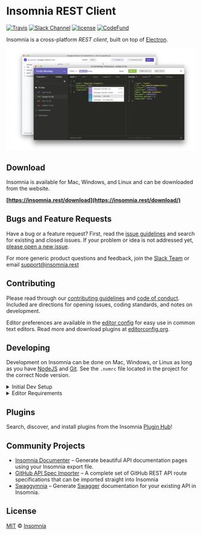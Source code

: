 # Insomnia REST Client

[![Travis](https://api.travis-ci.org/Kong/insomnia.svg)](https://travis-ci.org/Kong/insomnia)
[![Slack Channel](https://chat.insomnia.rest/badge.svg)](https://chat.insomnia.rest/)
[![license](https://img.shields.io/github/license/mashape/apistatus.svg)](https://github.com/Kong/insomnia/blob/master/LICENSE)
[![CodeFund](https://img.shields.io/badge/codefund-advertiser-success.svg)](https://codefund.io)

Insomnia is a cross-platform _REST client_, built on top of [Electron](http://electron.atom.io/).

![Insomnia REST Client Screenshot](https://raw.githubusercontent.com/Kong/insomnia/master/screenshots/main.png)

## Download

Insomnia is available for Mac, Windows, and Linux and can be downloaded
from the website.

**[https://insomnia.rest/download](https://insomnia.rest/download/)**

## Bugs and Feature Requests

Have a bug or a feature request? First, read the
[issue guidelines](CONTRIBUTING.md#using-the-issue-tracker) and search for existing and
closed issues. If your problem or idea is not addressed yet, [please open a new issue](/issues).

For more generic product questions and feedback, join the [Slack Team](https://chat.insomnia.rest) or email
[support@insomnia.rest](mailto:support@insomnia.rest)

## Contributing

Please read through our [contributing guidelines](CONTRIBUTING.md) and [code of conduct](CODE_OF_CONDUCT.md). Included are directions
for opening issues, coding standards, and notes on development.

Editor preferences are available in the [editor config](.editorconfig) for easy use in
common text editors. Read more and download plugins at [editorconfig.org](http://editorconfig.org).

## Developing

Development on Insomnia can be done on Mac, Windows, or Linux as long as you have
[NodeJS](https://nodejs.org) and [Git](https://git-scm.com/). See the `.nvmrc` file located in the project for the correct Node version.

<details>
<summary>Initial Dev Setup</summary>

This repository is structured as a monorepo and contains many Node.JS packages. Each package has
its own set of commands, but the most common commands are available from the
root `[package.json](package.json)` and can be accessed using the `npm run ...` command. Here
are the only three commands you should need to start developing on the app.

```bash
# Install and Link Dependencies
npm run bootstrap

# Run Tests
npm test

# Start App with Live Reload
npm run app-start
```

If you are on Linux and have problems, you may need to install `libfontconfig-dev`

```bash
# Install libfontconfig-dev
sudo apt-get install libfontconfig-dev
```

If you are on Windows and have problems, you may need to install [Windows Build Tools](https://github.com/felixrieseberg/windows-build-tools)

</details>

<details>
<summary>Editor Requirements</summary>

You can use any editor you'd like, but make sure to have support/plugins for
the following tools:

- [ESLint](http://eslint.org/) – For catching syntax problems and common errors
- [JSX Syntax](https://facebook.github.io/react/docs/jsx-in-depth.html) – For React components
- [Flow](https://flow.org/) – For type annotations

</details>

## Plugins

Search, discover, and install plugins from the Insomnia [Plugin Hub](https://insomnia.rest/plugins/)!

## Community Projects

- [Insomnia Documenter](https://github.com/jozsefsallai/insomnia-documenter) – Generate beautiful API documentation pages using your Insomnia export file.
- [GitHub API Spec Importer](https://github.com/swinton/github-rest-apis-for-insomnia) – A complete set of GitHub REST API route specifications that can be imported straight into Insomnia
- [Swaggymnia](https://github.com/mlabouardy/swaggymnia) – Generate [Swagger](https://swagger.io/) documentation for your existing API in Insomnia.

## License

[MIT](LICENSE) &copy; [Insomnia](https://insomnia.rest)
